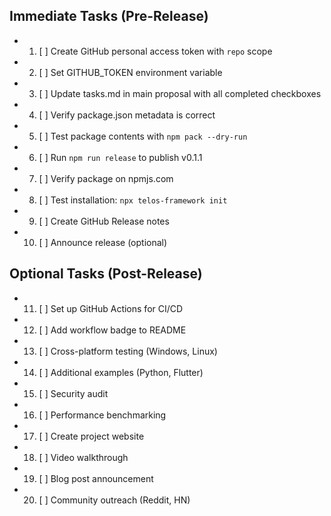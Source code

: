 ## Immediate Tasks (Pre-Release)

-
  1. [ ] Create GitHub personal access token with `repo` scope
-
  2. [ ] Set GITHUB_TOKEN environment variable
-
  3. [ ] Update tasks.md in main proposal with all completed checkboxes
-
  4. [ ] Verify package.json metadata is correct
-
  5. [ ] Test package contents with `npm pack --dry-run`
-
  6. [ ] Run `npm run release` to publish v0.1.1
-
  7. [ ] Verify package on npmjs.com
-
  8. [ ] Test installation: `npx telos-framework init`
-
  9. [ ] Create GitHub Release notes
-
  10. [ ] Announce release (optional)

## Optional Tasks (Post-Release)

-
  11. [ ] Set up GitHub Actions for CI/CD
-
  12. [ ] Add workflow badge to README
-
  13. [ ] Cross-platform testing (Windows, Linux)
-
  14. [ ] Additional examples (Python, Flutter)
-
  15. [ ] Security audit
-
  16. [ ] Performance benchmarking
-
  17. [ ] Create project website
-
  18. [ ] Video walkthrough
-
  19. [ ] Blog post announcement
-
  20. [ ] Community outreach (Reddit, HN)
